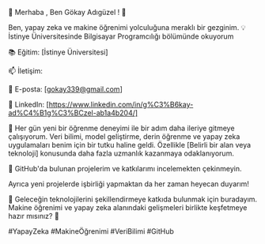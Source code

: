 🤖 Merhaba , Ben Gökay Adıgüzel ! 👋

Ben, yapay zeka ve makine öğrenimi yolculuğuna meraklı bir gezginim. 💡 İstinye Üniversitesinde Bilgisayar Programcılığı bölümünde okuyorum

📚 Eğitim: [İstinye Üniversitesi]

📫 İletişim:

📧 E-posta: [gokay339@gmail.com]

📱 LinkedIn: [https://www.linkedin.com/in/g%C3%B6kay-ad%C4%B1g%C3%BCzel-ab1a4b204/]

🚀 Her gün yeni bir öğrenme deneyimi ile bir adım daha ileriye gitmeye çalışıyorum. Veri bilimi, model geliştirme, derin öğrenme ve yapay zeka uygulamaları benim için bir tutku haline geldi. Özellikle [Belirli bir alan veya teknoloji] konusunda daha fazla uzmanlık kazanmaya odaklanıyorum.

💼 GitHub'da bulunan projelerim ve katkılarımı incelemekten çekinmeyin.

Ayrıca yeni projelerde işbirliği yapmaktan da her zaman heyecan duyarım!

🌟 Geleceğin teknolojilerini şekillendirmeye katkıda bulunmak için buradayım. Makine öğrenimi ve yapay zeka alanındaki gelişmeleri birlikte keşfetmeye hazır mısınız? 🤝

#YapayZeka #MakineÖğrenimi #VeriBilimi #GitHub
